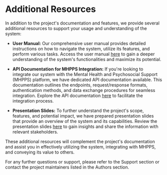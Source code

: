 # Additional Resources
In addition to the project's documentation and features, we provide several additional resources to support your usage and understanding of the system:

- **User Manual:** Our comprehensive user manual provides detailed instructions on how to navigate the system, utilize its features, and perform various tasks. Access the user manual [here](https://github.com/openchlsystem/OpenCHS-helpline/tree/main/05_Training) to gain a deeper understanding of the system's functionalities and maximize its potential.

- **API Documentation for MHPPS Integration:** If you're looking to integrate our system with the Mental Health and Psychosocial Support (MHPPS) platform, we have dedicated API documentation available. This documentation outlines the endpoints, request/response formats, authentication methods, and data exchange procedures for seamless integration. Explore the API documentation [here](https://documenter.getpostman.com/view/21578213/2s83zdvkcH) to facilitate the integration process.

- **Presentation Slides:** To further understand the project's scope, features, and potential impact, we have prepared presentation slides that provide an overview of the system and its capabilities. Review the presentation slides [here](https://github.com/openchlsystem/OpenCHS-helpline/blob/main/05_Training/OPENCHS-PITCHDECK.mp4) to gain insights and share the information with relevant stakeholders.

These additional resources will complement the project's documentation and assist you in effectively utilizing the system, integrating with MHPPS, and conveying its value to others.

For any further questions or support, please refer to the Support section or contact the project maintainers listed in the Authors section.